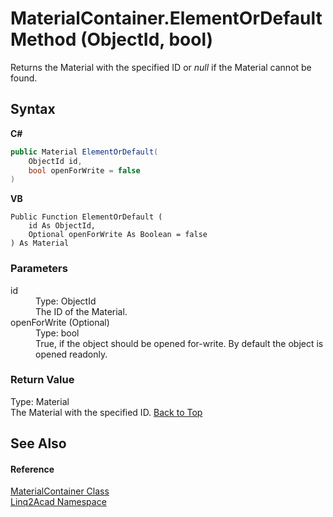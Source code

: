 # MaterialContainer.ElementOrDefault Method (ObjectId, bool)
 

Returns the Material with the specified ID or <i>null</i> if the Material cannot be found.

## Syntax

**C#**<br />
``` C#
public Material ElementOrDefault(
	ObjectId id,
	bool openForWrite = false
)
```

**VB**<br />
``` VB
Public Function ElementOrDefault ( 
	id As ObjectId,
	Optional openForWrite As Boolean = false
) As Material
```


### Parameters
<dl><dt>id</dt><dd>Type: ObjectId<br />The ID of the Material.</dd><dt>openForWrite (Optional)</dt><dd>Type: bool<br />True, if the object should be opened for-write. By default the object is opened readonly.</dd></dl>

### Return Value
Type: Material<br />The Material with the specified ID.
<a href="#MaterialContainerElementOrDefault-Method-ObjectId-bool">Back to Top</a>

## See Also


#### Reference
<a href="T_Linq2Acad_MaterialContainer.md#MaterialContainer-Class">MaterialContainer Class</a><br /><a href="N_Linq2Acad.md#Linq2Acad-Namespace">Linq2Acad Namespace</a><br />
